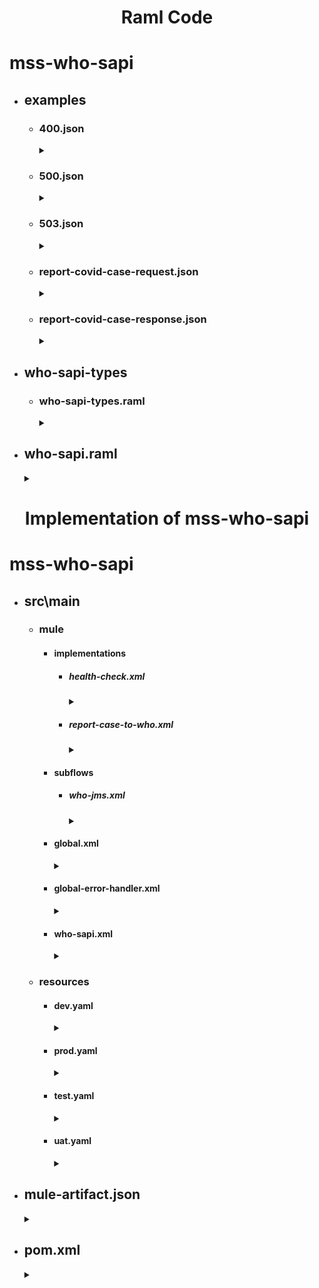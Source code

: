 # <p align="center">Raml Code</p>
# mss-who-sapi 
- ## examples
  - ### 400.json
    <details>
    <summary></summary>

    ```json
    {
       "code":400,
       "message":"Bad request",
       "description":"required key caseType not found",
       "dateTime":"2021-05-29T05:58:02Z",
       "transactionId":"44b32520-61ee-47b4-907d-fa15869f3c4d"
    }

  - ### 500.json
    <details>
    <summary></summary>

    ```json
    {
       "code":500,
       "message":"Internal server error",
       "description":"The server encountered an unexpected condition which prevented it from fulfilling the request",
       "dateTime":"2021-05-29T05:58:02Z",
       "transactionId":"44b32520-61ee-47b4-907d-fa15869f3c4d"
    }

  - ### 503.json
    <details>
    <summary></summary>
  
    ```json
    {
       "code":503,
       "message":"Service unavailable",
       "description":"The (upstream) service is temporarily not available",
       "dateTime":"2021-05-31T06:18:02Z",
       "transactionId":"48n32920-69ne-47b4-907d-fa15869f3c4d"
    }

  - ### report-covid-case-request.json
    <details>
    <summary></summary>
  
    ```json
    {
       "caseType":"positive",
       "firstName":"John",
       "lastName":"Nixon",
       "phone":"541-754-3010",
       "email":"john@gmail.com",
       "dateOfBirth":"1989-04-26",
       "country":"USA"
    }

  - ### report-covid-case-response.json
    <details>
    <summary></summary>
  
    ```json
    {
       "code": 200,
       "message": "Success",
       "description": "Case reported successfully",
       "dateTime": "2021-07-29T05:58:02Z",
       "transactionId": "44b32520-61ee-47b4-907d-fa15869f3c4d"
    }

- ## who-sapi-types
  - ### who-sapi-types.raml
    <details>
    <summary></summary>
    
    ```raml
    #%RAML 1.0 Library
    usage: Types for who-sapi
    types:
      report-covid-case-request-type:
        type: object
        description: This type used to register and update covid case
        properties:
          caseType: 
            type: string
            required: true
            example: "positive"
          firstName: 
            type: string
            required: true
            example: "John"
          lastName: 
            type: string
            required: true
            example: "Nixon"
          phone: 
            type: string
            required: true
          email: 
            type: string
            required: false
            example: "john@gmail.com"
          dateOfBirth:
            type: date-only
            required: true
            example: "1989-04-26"
          country: 
            type: string
            required: true
            example: "USA"
      report-covid-case-response-type:
        description: This type used to respond back the success status
        type: object
        properties:
          code:
            type: integer
            description: status code
            required: true 
          message:
            description: A human readable message that describes the status
            type: string
            required: true
          description:
            description: A human readable, comprehensive explanation of the status
            type: string
            required: false
          dateTime:
            description: The date-time stamp of the response
            type: datetime
            required: true
          transactionId:
            description: Internal identifier of the transaction
            type: string
            required: true

- ## who-sapi.raml
  <details>
  <summary></summary>

  ```raml
  #%RAML 1.0
  title: who-sapi
  version: v1
  baseUri: http://{environment}/covid/{version}/
  baseUriParameters:
    environment:
      description: DEV, TEST, UAT, PROD
      enum: ["uho-dev-who-sapi.us-e2.cloudhub.io","uho-test-who-sapi.us-e2.cloudhub.io", "uho-uat-who-sapi.us-e2.cloudhub.io", "uho-prod-who-sapi.us-e2.cloudhub.io"]
  traits:
    client-id-header: !include exchange_modules/d896f4a8-62ed-4bab-9db4-5db7ac45ebd4/client-id-required/1.0.0/client-id-required.raml
    transaction-header: !include exchange_modules/d896f4a8-62ed-4bab-9db4-5db7ac45ebd4/transaction-header/1.0.0/transaction-header.raml
    correlation-id-header: !include exchange_modules/d896f4a8-62ed-4bab-9db4-5db7ac45ebd4/correlation-id-header/1.0.0/correlation-id-header.raml
  uses:
    resource-types: exchange_modules/d896f4a8-62ed-4bab-9db4-5db7ac45ebd4/resource-types/1.0.0/resource-types.raml
    common-data-types: exchange_modules/d896f4a8-62ed-4bab-9db4-5db7ac45ebd4/common-data-types/1.0.0/common-data-types.raml
    who-sapi-types: who-sapi-types/who-sapi-types.raml
  /case:
    post:
      description: To register covid case
      is: [client-id-header,correlation-id-header,transaction-header]
      body:
        application/json:
          type: who-sapi-types.report-covid-case-request-type
          example: !include examples/report-covid-case-request.json
      responses:
        200:
          body:
            application/json:
              type: who-sapi-types.report-covid-case-response-type
              example: !include examples/report-covid-case-response.json
        400:
          body:
            application/json:
              type: common-data-types.errorType
              example: !include examples/400.json
        503:
          body:
            application/json:
              type: common-data-types.errorType
              example: !include examples/503.json
        500:
          body:
            application/json:
              type: common-data-types.errorType
              example: !include examples/500.json
  /health-check:
    get:
      type:
        resource-types.all: 
          getResponseType: string


# <p align="center">Implementation of mss-who-sapi</p>  
# mss-who-sapi
- ## src\main
  - ### mule
    - #### implementations
      - ##### health-check.xml
        <details>
        <summary></summary>
        
        ```xml
        <mule xmlns="http://www.mulesoft.org/schema/mule/core" xmlns:doc="http://www.mulesoft.org/schema/mule/documentation" xmlns:xsi="http://www.w3.org/2001/XMLSchema-instance" xsi:schemaLocation="http://www.mulesoft.org/schema/mule/core http://www.mulesoft.org/schema/mule/core/current/mule.xsd">
            <flow name="get:\health-check:who-sapi-config">
                <logger level="INFO" message="get:\health-check:who-sapi-config"/>
            </flow>
        </mule>

      - ##### report-case-to-who.xml
        <details>
        <summary></summary>
        
        ```xml
        <mule xmlns:jms="http://www.mulesoft.org/schema/mule/jms" xmlns:ee="http://www.mulesoft.org/schema/mule/ee/core" xmlns="http://www.mulesoft.org/schema/mule/core" xmlns:doc="http://www.mulesoft.org/schema/mule/documentation" xmlns:xsi="http://www.w3.org/2001/XMLSchema-instance" xsi:schemaLocation="http://www.mulesoft.org/schema/mule/core http://www.mulesoft.org/schema/mule/core/current/mule.xsd http://www.mulesoft.org/schema/mule/ee/core http://www.mulesoft.org/schema/mule/ee/core/current/mule-ee.xsd http://www.mulesoft.org/schema/mule/jms http://www.mulesoft.org/schema/mule/jms/current/mule-jms.xsd">
            <flow name="post:\case:application\json:who-sapi-config">
                <set-variable value="#[attributes.headers.'x-correlation-id' default ""]" doc:name="Set correlationId" doc:id="0933d8e4-faf1-4209-aa91-95fd092d4f27" variableName="correlationId"/>
                <logger level="INFO" doc:name="Start Log" doc:id="75638d13-7720-4098-9a89-ef44ec362f23" message="transactionID: #[vars.transactionId]], correlationID: #[vars.correlationID], message: &quot;Started report covid case to who flow&quot;, payload: #[payload]"/>
                <ee:transform doc:name="Prepare WHO Case Payload" doc:id="3ff8b02e-9db2-4697-8acf-ff477f00c12d">
                    <ee:message>
                        <ee:set-payload>
                            <![CDATA[ %dw 2.0 output application/xml --- { COVID_CASE: { FIRST_NAME: payload.firstName, LAST_NAME: payload.lastName, PHONE: payload.phone, EMAIL: payload.email, DATE_OF_BIRTH: payload.dateOfBirth, COUNTRY: payload.country } } ]]>
                        </ee:set-payload>
                    </ee:message>
                    <ee:variables>
                        <ee:set-variable variableName="dynamicProperties">
                            <![CDATA[ %dw 2.0 output application/java --- { CASE_TYPE: payload.caseType } ]]>
                        </ee:set-variable>
                    </ee:variables>
                </ee:transform>
                <!--  		<flow-ref doc:name="publish-covid-case-to-who" doc:id="69da617a-9262-4d14-ae22-1b3734d219fc" name="publish-covid-case-to-who" />
                  -->
                <ee:transform xmlns:ee="http://www.mulesoft.org/schema/mule/ee/core" xsi:schemaLocation="http://www.mulesoft.org/schema/mule/ee/core http://www.mulesoft.org/schema/mule/ee/core/current/mule-ee.xsd" doc:name="Set Response">
                    <ee:message>
                        <ee:set-payload>
                            <![CDATA[ %dw 2.0 output application/json --- { code: 200, message: &quot;Success&quot;, description: &quot;Case reported successfully&quot;, dateTime: now() as String { format: &quot;yyyy-MM-dd'T'HH:mm:ss'Z'&quot; }, transactionId: vars.transactionId } ]]>
                        </ee:set-payload>
                    </ee:message>
                </ee:transform>
                <logger level="INFO" doc:name="End Log" doc:id="efa235bc-a40c-4854-8a50-d68903f85a34" message="transactionID: #[vars.transactionId]], correlationID: #[vars.correlationID], message: &quot;Started report covid case to who flow&quot;, payload: #[payload]"/>
            </flow>
        </mule>

    - #### subflows
      - ##### who-jms.xml
        <details>
        <summary></summary>
          
        ```xml
        <mule xmlns:jms="http://www.mulesoft.org/schema/mule/jms" xmlns="http://www.mulesoft.org/schema/mule/core" xmlns:doc="http://www.mulesoft.org/schema/mule/documentation" xmlns:xsi="http://www.w3.org/2001/XMLSchema-instance" xsi:schemaLocation="http://www.mulesoft.org/schema/mule/core http://www.mulesoft.org/schema/mule/core/current/mule.xsd http://www.mulesoft.org/schema/mule/jms http://www.mulesoft.org/schema/mule/jms/current/mule-jms.xsd">
            <sub-flow name="publish-covid-case-to-who" doc:id="09541aa1-9856-4338-aa92-4e071d92e3e5">
                <logger level="DEBUG" doc:name="Before Backend Call" doc:id="033ac45d-ca9f-428a-95c7-014d39cbb139" message="transactionID: #[vars.transactionId]], correlationID: #[vars.correlationID], message: &quot;Before publish case to who JMS&quot;, payload: #[payload], attributes: #[vars.dynamicProperties]"/>
                <jms:publish doc:name="Publish Case To WHO" doc:id="0bb6b7f0-8467-47ca-9660-8eed0a856a07" destination="${secure::jms.who.covid.case.queue}" config-ref="JMS_UHO_Config">
                    <jms:message>
                        <jms:properties>
                            <![CDATA[ #[vars.dynamicProperties] ]]>
                        </jms:properties>
                    </jms:message>
                </jms:publish>
                <logger level="DEBUG" doc:name="After Backend Call" doc:id="f73a05aa-ec74-4ca3-8b43-cd9146e2e83a" message="transactionID: #[vars.transactionId]], correlationID: #[vars.correlationID], message: &quot;After publish case to who JMS&quot;, payload: #[payload]"/>
            </sub-flow>
        </mule>

    - #### global.xml
      <details>
      <summary></summary>
      
      ```xml
      <mule xmlns:api-gateway="http://www.mulesoft.org/schema/mule/api-gateway" xmlns:jms="http://www.mulesoft.org/schema/mule/jms" xmlns:apikit="http://www.mulesoft.org/schema/mule/mule-apikit" xmlns:http="http://www.mulesoft.org/schema/mule/http" xmlns:secure-properties="http://www.mulesoft.org/schema/mule/secure-properties" xmlns="http://www.mulesoft.org/schema/mule/core" xmlns:doc="http://www.mulesoft.org/schema/mule/documentation" xmlns:xsi="http://www.w3.org/2001/XMLSchema-instance" xsi:schemaLocation=" http://www.mulesoft.org/schema/mule/api-gateway http://www.mulesoft.org/schema/mule/api-gateway/current/mule-api-gateway.xsd http://www.mulesoft.org/schema/mule/jms http://www.mulesoft.org/schema/mule/jms/current/mule-jms.xsd http://www.mulesoft.org/schema/mule/mule-apikit http://www.mulesoft.org/schema/mule/mule-apikit/current/mule-apikit.xsd http://www.mulesoft.org/schema/mule/http http://www.mulesoft.org/schema/mule/http/current/mule-http.xsd http://www.mulesoft.org/schema/mule/core http://www.mulesoft.org/schema/mule/core/current/mule.xsd http://www.mulesoft.org/schema/mule/secure-properties http://www.mulesoft.org/schema/mule/secure-properties/current/mule-secure-properties.xsd">
          <secure-properties:config name="Secure_Properties_Config" doc:name="Secure Properties Config" doc:id="9eaa6648-18f6-442b-a849-80a7045cc186" file="${env}.yaml" key="${enc.key}"/>
          <http:listener-config name="who-sapi-httpListenerConfig" basePath="covid">
              <http:listener-connection host="0.0.0.0" port="${http.port}"/>
          </http:listener-config>
          <apikit:config name="who-sapi-config" api="who-sapi.raml" outboundHeadersMapName="outboundHeaders" httpStatusVarName="httpStatus"/>
          <jms:config name="JMS_UHO_Config" doc:name="JMS Config" doc:id="53bbf26c-bb8a-4559-823e-a164020e418f">
              <jms:active-mq-connection username="${secure::jms.who.username}" password="${secure::jms.who.password}">
                  <jms:caching-strategy>
                      <jms:no-caching/>
                  </jms:caching-strategy>
                  <jms:factory-configuration brokerUrl="${secure::jms.who.broker.url}"/>
              </jms:active-mq-connection>
          </jms:config>
          <!--  	<api-gateway:autodiscovery apiId="${instance.id}" ignoreBasePath="true" doc:name="API Autodiscovery" doc:id="56252fd6-2124-4103-a5db-a2c888963480" flowRef="who-sapi-main" />
            -->
      </mule>

    - #### global-error-handler.xml
        <details>
        <summary></summary>
          
        ```xml
      <mule xmlns:ee="http://www.mulesoft.org/schema/mule/ee/core"
          xmlns="http://www.mulesoft.org/schema/mule/core"
          xmlns:doc="http://www.mulesoft.org/schema/mule/documentation"
          xmlns:xsi="http://www.w3.org/2001/XMLSchema-instance"
          xsi:schemaLocation="http://www.mulesoft.org/schema/mule/ee/core http://www.mulesoft.org/schema/mule/ee/core/current/mule-ee.xsd
          http://www.mulesoft.org/schema/mule/core http://www.mulesoft.org/schema/mule/core/current/mule.xsd">
      
          <!-- Global Error Handler -->
          <error-handler name="global-error-handler" doc:id="77f85497-bc5a-4406-9826-4708e19ce808">
      
              <!-- Handle APIKIT:BAD_REQUEST error -->
              <on-error-propagate type="APIKIT:BAD_REQUEST" enableNotifications="true" logException="true" doc:name="On Error Propagate" doc:id="ef3cf218-baa9-4253-9657-bc8168fb8815">
                  <set-variable value="#[400]" doc:name="Set HTTP Status - 400" doc:id="5e7ccc4e-d9ea-4e3d-8442-c14ecb513309" variableName="httpStatus"/>
                  <set-variable value="Bad request" doc:name="set Error Message" doc:id="3cdb7dd5-31bf-4c24-b910-101a9242ea20" variableName="errorMessage"/>
                  <set-variable value="#[(((error.description default "" replace "[" with "") replace "]" with "") splitBy "\n")]" doc:name="Set Error Description" doc:id="e094d07d-c5fb-4083-8f00-6b1a40369929" variableName="errorDescription"/>
                  <flow-ref doc:name="global-prepare-error-response-sub-flow" doc:id="eb11b457-b296-4d7e-9a27-6d2bdaca019a" name="global-prepare-error-response-sub-flow"/>
              </on-error-propagate>
      
              <!-- Handle APIKIT:METHOD_NOT_ALLOWED error -->
              <on-error-propagate type="APIKIT:METHOD_NOT_ALLOWED" enableNotifications="true" logException="true" doc:name="On Error Propagate" doc:id="2dc25069-521b-4119-b9d9-8a2811417ff1">
                  <set-variable value="#[405]" doc:name="Set HTTP Status - 405" doc:id="3a96b68f-77cf-4b1e-a185-d4384e1bf5b8" variableName="httpStatus"/>
                  <set-variable value="Method Not Allowed" doc:name="Set Error Message" doc:id="b5b32a4e-135b-42b7-85fd-ef756edd3471" variableName="errorMessage"/>
                  <set-variable value="The method specified in the request is not allowed for this resource" doc:name="Set Error Description" doc:id="294531c7-7f83-4fef-a1ae-520bd7f2b25b" variableName="errorDescription"/>
                  <flow-ref doc:name="global-prepare-error-response-sub-flow" doc:id="7521a9ad-5006-43b3-acae-46284c39aac7" name="global-prepare-error-response-sub-flow"/>
              </on-error-propagate>
      
              <!-- Handle APIKIT:NOT_ACCEPTABLE error -->
              <on-error-propagate type="APIKIT:NOT_ACCEPTABLE" enableNotifications="true" logException="true" doc:name="On Error Propagate" doc:id="df815d08-9957-4e68-b3ca-f864a5181115">
                  <set-variable value="#[406]" doc:name="Set HTTP Status - 406" doc:id="08259cfe-fbf3-441e-951f-ab431c5f57b0" variableName="httpStatus"/>
                  <set-variable value="Not Acceptable" doc:name="Set Error Message" doc:id="ca6b5800-1bfb-43d9-9ada-7d372d4aa0e7" variableName="errorMessage"/>
                  <set-variable value="The resource identified by the request is not capable of generating response entities according to the request accept headers" doc:name="Set Error Description" doc:id="4e301aef-84af-4c43-923d-abc306306058" variableName="errorDescription"/>
                  <flow-ref doc:name="global-prepare-error-response-sub-flow" doc:id="0a0586a1-749f-4b09-8ff1-ed299bbaeace" name="global-prepare-error-response-sub-flow"/>
              </on-error-propagate>
      
              <!-- Handle APIKIT:NOT_FOUND error -->
              <on-error-propagate type="APIKIT:NOT_FOUND" enableNotifications="true" logException="true" doc:name="On Error Propagate" doc:id="68d40e8d-5285-41e2-b299-01d614c1b656">
                  <set-variable value="#[404]" doc:name="Set HTTP Status - 404" doc:id="de8bb9db-b4f8-4cd3-9f0a-348869331950" variableName="httpStatus"/>
                  <set-variable value="Not found" doc:name="Set Error Message" doc:id="23037b6a-29f1-41d7-867f-58af686326e4" variableName="errorMessage"/>
                  <set-variable value="The server has not found anything matching the Request-URI" doc:name="Set Error Description" doc:id="e6d889a0-2b53-455d-8d05-150e5d3bd91e" variableName="errorDescription"/>
                  <flow-ref doc:name="global-prepare-error-response-sub-flow" doc:id="42d77664-1fb8-4900-b13d-62d7fc8d11c3" name="global-prepare-error-response-sub-flow"/>
              </on-error-propagate>
      
              <!-- Default error handler -->
              <on-error-propagate enableNotifications="true" logException="true" doc:name="On Error Propagate" doc:id="4b526b96-51b5-4f28-9db7-3347f666b930">
                  <set-variable value="#[500]" doc:name="Set HTTP Status - 500" doc:id="11abeb41-b20d-4dc1-af49-b1a9fb36686a" variableName="httpStatus"/>
                  <set-variable value="Internal Server Error" doc:name="Set Error Message" doc:id="e44bbfb1-e303-477b-a28d-6050bca1a513" variableName="errorMessage"/>
                  <set-variable value="#[error.description ?: error.cause.errorType.errorMessage default 'An error occurred']" doc:name="Set Error Description" doc:id="bfc1d460-e83e-4d9e-a7f9-10817111836d" variableName="errorDescription"/>
                  <flow-ref doc:name="global-prepare-error-response-sub-flow" doc:id="fe45e5cf-d154-45ec-a81f-39418081e805" name="global-prepare-error-response-sub-flow"/>
              </on-error-propagate>
      
          </error-handler>
      
          <!-- Sub-flow to prepare error response -->
          <sub-flow name="global-prepare-error-response-sub-flow" doc:id="ccda8235-9c1e-4640-b725-eb71331df2ff">
              <set-payload value="#[{'code':vars.httpStatus, 'message':vars.errorMessage, 'description':vars.errorDescription}]" doc:name="Set Error Response Payload" doc:id="c66668bb-170b-43b2-8134-9dfc081ac2a3"/>
              <ee:transform doc:name="Transform Payload to JSON" doc:id="52a06212-b8f0-4031-8080-1d2732c9b26f">
                  <ee:message>
                      <ee:set-payload><![CDATA[%dw 2.0
                  output application/json
                  ---
                  payload]]></ee:set-payload>
                  </ee:message>
              </ee:transform>
          </sub-flow>
      
      </mule>

    - #### who-sapi.xml
      <details>
      <summary></summary>
      
      ```xml
      <mule xmlns:doc="http://www.mulesoft.org/schema/mule/documentation" xmlns="http://www.mulesoft.org/schema/mule/core" xmlns:apikit="http://www.mulesoft.org/schema/mule/mule-apikit" xmlns:http="http://www.mulesoft.org/schema/mule/http" xmlns:xsi="http://www.w3.org/2001/XMLSchema-instance" xsi:schemaLocation="http://www.mulesoft.org/schema/mule/core http://www.mulesoft.org/schema/mule/core/current/mule.xsd http://www.mulesoft.org/schema/mule/http http://www.mulesoft.org/schema/mule/http/current/mule-http.xsd http://www.mulesoft.org/schema/mule/mule-apikit http://www.mulesoft.org/schema/mule/mule-apikit/current/mule-apikit.xsd ">
          <flow name="who-sapi-main">
              <http:listener config-ref="who-sapi-httpListenerConfig" path="/v1/*">
                  <http:response statusCode="#[vars.httpStatus default 200]">
                      <http:headers>
                          <![CDATA[ #[vars.outboundHeaders default {}] ]]>
                      </http:headers>
                  </http:response>
                  <http:error-response statusCode="#[vars.httpStatus default 500]">
                      <http:body>
                          <![CDATA[ #[payload] ]]>
                      </http:body>
                      <http:headers>
                          <![CDATA[ #[vars.outboundHeaders default {}] ]]>
                      </http:headers>
                  </http:error-response>
              </http:listener>
              <set-variable value="#[attributes.headers.'x-transaction-id' default uuid()]" doc:name="Set transactionId" doc:id="b5700bd3-acd1-495e-b329-fe69a3272184" variableName="transactionId"/>
              <apikit:router config-ref="who-sapi-config"/>
              <error-handler ref="global-error-handler"/>
          </flow>
          <flow name="who-sapi-console">
              <http:listener config-ref="who-sapi-httpListenerConfig" path="/console/*">
                  <http:response statusCode="#[vars.httpStatus default 200]">
                      <http:headers>#[vars.outboundHeaders default {}]</http:headers>
                  </http:response>
                  <http:error-response statusCode="#[vars.httpStatus default 500]">
                      <http:body>#[payload]</http:body>
                      <http:headers>#[vars.outboundHeaders default {}]</http:headers>
                  </http:error-response>
              </http:listener>
              <apikit:console config-ref="who-sapi-config"/>
              <error-handler>
                  <on-error-propagate type="APIKIT:NOT_FOUND">
                      <ee:transform xmlns:ee="http://www.mulesoft.org/schema/mule/ee/core" xsi:schemaLocation="http://www.mulesoft.org/schema/mule/ee/core http://www.mulesoft.org/schema/mule/ee/core/current/mule-ee.xsd">
                          <ee:message>
                              <ee:set-payload>
                                  <![CDATA[ %dw 2.0 output application/json --- {message: "Resource not found"} ]]>
                              </ee:set-payload>
                          </ee:message>
                          <ee:variables>
                              <ee:set-variable variableName="httpStatus">404</ee:set-variable>
                          </ee:variables>
                      </ee:transform>
                  </on-error-propagate>
              </error-handler>
          </flow>
      </mule>

  - ### resources
    - #### dev.yaml
      <details>
      <summary></summary>
      
      ```yaml
      http:
        port: "8081"
      
      jms:
        who.broker.url: "tcp://localhost:61616"
        who.username: "admin"
        who.password: "![qbNVHoyilMguV3wOS45CFQ==]"
        who.covid.case.queue: "Q.WHO.COVID.CASE.REPORT"

    - #### prod.yaml
      <details>
      <summary></summary>
      
      ```yaml
      http:
        port: "8091"

    - #### test.yaml
      <details>
      <summary></summary>
      
      ```yaml
      http:
        port: "8091"

    - #### uat.yaml
      <details>
      <summary></summary>
      
      ```yaml
      http:
        port: "8091"
- ## mule-artifact.json
  <details>
  <summary></summary>

  ```json
  {
    "minMuleVersion": "4.3.0",
    "secureProperties": ["enc.key", "anypoint.platform.client_id", "anypoint.platform.client_secret"]
  }

- ## pom.xml
  <details>
  <summary></summary>

  ```xml
  <project xmlns="http://maven.apache.org/POM/4.0.0" xmlns:xsi="http://www.w3.org/2001/XMLSchema-instance" xsi:schemaLocation="http://maven.apache.org/POM/4.0.0 https://maven.apache.org/xsd/maven-4.0.0.xsd">
    <modelVersion>4.0.0</modelVersion>
    <groupId>com.mycompany</groupId>
    <artifactId>who-sapi</artifactId>
    <version>1.0.0-SNAPSHOT</version>
    <packaging>mule-application</packaging>
    <name>who-sapi</name>
    <properties>
      <project.build.sourceEncoding>UTF-8</project.build.sourceEncoding>
      <project.reporting.outputEncoding>UTF-8</project.reporting.outputEncoding>
      <app.runtime>4.3.0-20210322</app.runtime>
      <mule.maven.plugin.version>3.5.1</mule.maven.plugin.version>
    </properties>
    <build>
      <plugins>
        <plugin>
          <groupId>org.apache.maven.plugins</groupId>
          <artifactId>maven-clean-plugin</artifactId>
          <version>3.0.0</version>
        </plugin>
        <plugin>
          <groupId>org.mule.tools.maven</groupId>
          <artifactId>mule-maven-plugin</artifactId>
          <version>${mule.maven.plugin.version}</version>
          <extensions>true</extensions>
          <configuration>
            <sharedLibraries>
              <sharedLibrary>
                <groupId>org.apache.activemq</groupId>
                <artifactId>activemq-all</artifactId>
              </sharedLibrary>
            </sharedLibraries>
          </configuration>
        </plugin>
      </plugins>
    </build>
    <dependencies>
      <dependency>
        <groupId>org.mule.connectors</groupId>
        <artifactId>mule-http-connector</artifactId>
        <version>1.5.24</version>
        <classifier>mule-plugin</classifier>
      </dependency>
      <dependency>
        <groupId>org.mule.connectors</groupId>
        <artifactId>mule-sockets-connector</artifactId>
        <version>1.2.1</version>
        <classifier>mule-plugin</classifier>
      </dependency>
      <dependency>
        <groupId>org.mule.modules</groupId>
        <artifactId>mule-apikit-module</artifactId>
        <version>1.5.1</version>
        <classifier>mule-plugin</classifier>
      </dependency>
      <dependency>
        <groupId>com.mulesoft.modules</groupId>
        <artifactId>mule-secure-configuration-property-module</artifactId>
        <version>1.2.3</version>
        <classifier>mule-plugin</classifier>
      </dependency>
      <dependency>
        <groupId>org.mule.connectors</groupId>
        <artifactId>mule-jms-connector</artifactId>
        <version>1.7.3</version>
        <classifier>mule-plugin</classifier>
      </dependency>
      <dependency>
        <groupId>org.apache.activemq</groupId>
        <artifactId>activemq-all</artifactId>
        <version>5.15.15</version>
      </dependency>
    </dependencies>
    <repositories>
      <repository>
        <id>anypoint-exchange-v2</id>
        <name>Anypoint Exchange</name>
        <url>https://maven.anypoint.mulesoft.com/api/v2/maven</url>
        <layout>default</layout>
      </repository>
      <repository>
        <id>mulesoft-releases</id>
        <name>MuleSoft Releases Repository</name>
        <url>https://repository.mulesoft.org/releases/</url>
        <layout>default</layout>
      </repository>
    </repositories>
    <pluginRepositories>
      <pluginRepository>
        <id>mulesoft-releases</id>
        <name>MuleSoft Releases Repository</name>
        <layout>default</layout>
        <url>https://repository.mulesoft.org/releases/</url>
        <snapshots>
          <enabled>false</enabled>
        </snapshots>
      </pluginRepository>
    </pluginRepositories>
  </project>
  
